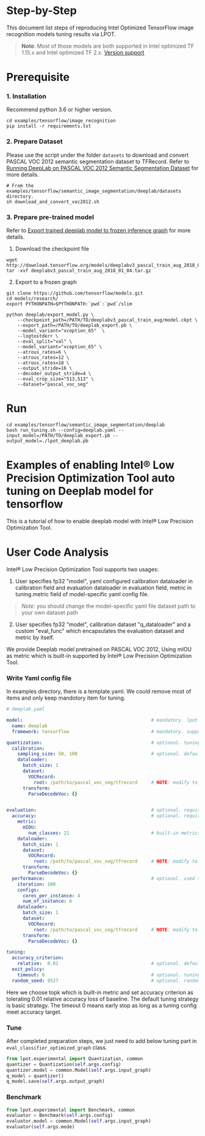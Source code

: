 Step-by-Step
============

This document list steps of reproducing Intel Optimized TensorFlow image recognition models tuning results via LPOT.

> **Note**: 
> Most of those models are both supported in Intel optimized TF 1.15.x and Intel optimized TF 2.x.
> [Version support](../../../README.md)
# Prerequisite

### 1. Installation
  Recommend python 3.6 or higher version.

  ```shell
  cd examples/tensorflow/image_recognition
  pip install -r requirements.txt
  ```

### 2. Prepare Dataset
Please use the script under the folder `datasets` to download and convert PASCAL VOC 2012 semantic segmentation dataset to TFRecord. Refer to [Running DeepLab on PASCAL VOC 2012 Semantic Segmentation Dataset](https://github.com/tensorflow/models/blob/master/research/deeplab/g3doc/pascal.md#running-deeplab-on-pascal-voc-2012-semantic-segmentation-dataset) for more details.
```shell
# From the examples/tensorflow/semantic_image_segmentation/deeplab/datasets directory.
sh download_and_convert_voc2012.sh
```

### 3. Prepare pre-trained model
Refer to [Export trained deeplab model to frozen inference graph](https://github.com/tensorflow/models/blob/master/research/deeplab/g3doc/export_model.md#export-trained-deeplab-model-to-frozen-inference-graph) for more details.

1. Download the checkpoint file
```shell
wget http://download.tensorflow.org/models/deeplabv3_pascal_train_aug_2018_01_04.tar.gz
tar -xvf deeplabv3_pascal_train_aug_2018_01_04.tar.gz
```
2. Export to a frozen graph
```shell
git clone https://github.com/tensorflow/models.git
cd models/research/
export PYTHONPATH=$PYTHONPATH:`pwd`:`pwd`/slim

python deeplab/export_model.py \ 
    --checkpoint_path=/PATH/TO/deeplabv3_pascal_train_aug/model.ckpt \ 
    --export_path=/PATH/TO/deeplab_export.pb \ 
    --model_variant="xception_65"  \ 
    --logtostderr \ 
    --eval_split="val" \ 
    --model_variant="xception_65" \ 
    --atrous_rates=6 \ 
    --atrous_rates=12 \ 
    --atrous_rates=18 \ 
    --output_stride=16 \ 
    --decoder_output_stride=4 \ 
    --eval_crop_size="513,513" \ 
    --dataset="pascal_voc_seg"
```

# Run
```shell
cd examples/tensorflow/semantic_image_segmentation/deeplab
bash run_tuning.sh --config=deeplab.yaml --input_model=/PATH/TO/deeplab_export.pb --output_model=./lpot_deeplab.pb
```


Examples of enabling Intel® Low Precision Optimization Tool auto tuning on Deeplab model for tensorflow
=======================================================

This is a tutorial of how to enable deeplab model with Intel® Low Precision Optimization Tool.

# User Code Analysis

Intel® Low Precision Optimization Tool supports two usages:

1. User specifies fp32 "model", yaml configured calibration dataloader in calibration field and evaluation dataloader in evaluation field, metric in tuning.metric field of model-specific yaml config file.

> *Note*: 
> you should change the model-specific yaml file dataset path to your own dataset path

2. User specifies fp32 "model", calibration dataset "q_dataloader" and a custom "eval_func" which encapsulates the evaluation dataset and metric by itself.

We provide Deeplab model pretrained on PASCAL VOC 2012, Using mIOU as metric which is built-in supported by Intel® Low Precision Optimization Tool.

### Write Yaml config file

In examples directory, there is a template.yaml. We could remove most of items and only keep mandotory item for tuning. 


```yaml
# deeplab.yaml

model:                                               # mandatory. lpot uses this model name and framework name to decide where to save tuning history and deploy yaml.
  name: deeplab
  framework: tensorflow                              # mandatory. supported values are tensorflow, pytorch, pytorch_ipex, onnxrt_integer, onnxrt_qlinear or mxnet; allow new framework backend extension.

quantization:                                        # optional. tuning constraints on model-wise for advance user to reduce tuning space.
  calibration:
    sampling_size: 50, 100                           # optional. default value is 100. used to set how many samples should be used in calibration.
    dataloader:
      batch_size: 1
      dataset:
        VOCRecord:
          root: /path/to/pascal_voc_seg/tfrecord     # NOTE: modify to calibration 
      transform:
        ParseDecodeVoc: {}


evaluation:                                          # optional. required if user doesn't provide eval_func in lpot.Quantization.
  accuracy:                                          # optional. required if user doesn't provide eval_func in lpot.Quantization.
    metric:
      mIOU: 
        num_classes: 21                              # built-in metrics are topk, map, f1, allow user to register new metric.
    dataloader:
      batch_size: 1
      dataset:
        VOCRecord:
          root: /path/to/pascal_voc_seg/tfrecord     # NOTE: modify to evaluation dataset location if needed
      transform:
        ParseDecodeVoc: {}
  performance:                                       # optional. used to benchmark performance of passing model.
    iteration: 100
    configs:
      cores_per_instance: 4
      num_of_instance: 6
    dataloader:
      batch_size: 1
      dataset:
        VOCRecord:
          root: /path/to/pascal_voc_seg/tfrecord     # NOTE: modify to evaluation dataset location if needed
      transform:
        ParseDecodeVoc: {}

tuning:
  accuracy_criterion:
    relative:  0.01                                  # optional. default value is relative, other value is absolute. this example allows relative accuracy loss: 1%.
  exit_policy:
    timeout: 0                                       # optional. tuning timeout (seconds). default value is 0 which means early stop. combine with max_trials field to decide when to exit.
  random_seed: 9527                                  # optional. random seed for deterministic tuning.


```

Here we choose topk which is built-in metric and set accuracy criterion as tolerating 0.01 relative accuracy loss of baseline. The default tuning strategy is basic strategy. The timeout 0 means early stop as long as a tuning config meet accuracy target.

### Tune

After completed preparation steps, we just need to add below tuning part in `eval_classifier_optimized_graph` class.

```python
from lpot.experimental import Quantization, common
quantizer = Quantization(self.args.config)
quantizer.model = common.Model(self.args.input_graph)
q_model = quantizer()
q_model.save(self.args.output_graph)
```

### Benchmark
```python
from lpot.experimental import Benchmark, common
evaluator = Benchmark(self.args.config)
evaluator.model = common.Model(self.args.input_graph)
evaluator(self.args.mode)
```

